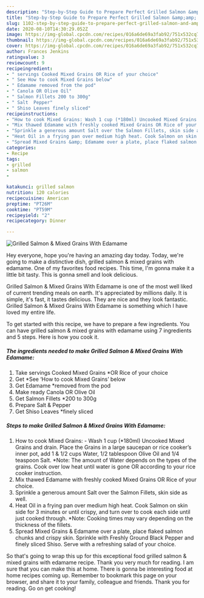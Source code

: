 ```yaml
---
description: "Step-by-Step Guide to Prepare Perfect Grilled Salmon &amp;amp; Mixed Grains With Edamame"
title: "Step-by-Step Guide to Prepare Perfect Grilled Salmon &amp;amp; Mixed Grains With Edamame"
slug: 1102-step-by-step-guide-to-prepare-perfect-grilled-salmon-and-amp-mixed-grains-with-edamame
date: 2020-08-10T14:30:29.052Z
image: https://img-global.cpcdn.com/recipes/016a6de69a3fab92/751x532cq70/grilled-salmon-mixed-grains-with-edamame-recipe-main-photo.jpg
thumbnail: https://img-global.cpcdn.com/recipes/016a6de69a3fab92/751x532cq70/grilled-salmon-mixed-grains-with-edamame-recipe-main-photo.jpg
cover: https://img-global.cpcdn.com/recipes/016a6de69a3fab92/751x532cq70/grilled-salmon-mixed-grains-with-edamame-recipe-main-photo.jpg
author: Frances Jenkins
ratingvalue: 3
reviewcount: 9
recipeingredient:
- " servings Cooked Mixed Grains OR Rice of your choice"
- " See How to cook Mixed Grains below"
- " Edamame removed from the pod"
- " Canola OR Olive Oil"
- " Salmon Fillets 200 to 300g"
- " Salt  Pepper"
- " Shiso Leaves finely sliced"
recipeinstructions:
- "How to cook Mixed Grains: Wash 1 cup (*180ml) Uncooked Mixed Grains and drain. Place the Grains in a large saucepan or rice cooker’s inner pot, add 1 &amp; 1/2 cups Water, 1/2 tablespoon Olive Oil and 1/4 teaspoon Salt. *Note: The amount of Water depends on the types of the grains. Cook over low heat until water is gone OR according to your rice cooker instruction."
- "Mix thawed Edamame with freshly cooked Mixed Grains OR Rice of your choice."
- "Sprinkle a generous amount Salt over the Salmon Fillets, skin side as well."
- "Heat Oil in a frying pan over medium high heat. Cook Salmon on skin side for 3 minutes or until crispy, and turn over to cook each side until just cooked through. *Note: Cooking times may vary depending on the thickness of the fillets."
- "Spread Mixed Grains &amp; Edamame over a plate, place flaked salmon chunks and crispy skin. Sprinkle with Freshly Ground Black Pepper and finely sliced Shiso. Serve with a refreshing salad of your choice."
categories:
- Recipe
tags:
- grilled
- salmon
- 

katakunci: grilled salmon  
nutrition: 120 calories
recipecuisine: American
preptime: "PT26M"
cooktime: "PT59M"
recipeyield: "2"
recipecategory: Dinner

---
```



![Grilled Salmon &amp; Mixed Grains With Edamame](https://img-global.cpcdn.com/recipes/016a6de69a3fab92/751x532cq70/grilled-salmon-mixed-grains-with-edamame-recipe-main-photo.jpg)

Hey everyone, hope you're having an amazing day today. Today, we're going to make a distinctive dish, grilled salmon &amp; mixed grains with edamame. One of my favorites food recipes. This time, I'm gonna make it a little bit tasty. This is gonna smell and look delicious.



Grilled Salmon &amp; Mixed Grains With Edamame is one of the most well liked of current trending meals on earth. It's appreciated by millions daily. It is simple, it's fast, it tastes delicious. They are nice and they look fantastic. Grilled Salmon &amp; Mixed Grains With Edamame is something which I have loved my entire life.


To get started with this recipe, we have to prepare a few ingredients. You can have grilled salmon &amp; mixed grains with edamame using 7 ingredients and 5 steps. Here is how you cook it.

<!--inarticleads1-->

##### The ingredients needed to make Grilled Salmon &amp; Mixed Grains With Edamame:

1. Take  servings Cooked Mixed Grains *OR Rice of your choice
1. Get  *See ‘How to cook Mixed Grains’ below
1. Get  Edamame *removed from the pod
1. Make ready  Canola OR Olive Oil
1. Get  Salmon Fillets *200 to 300g
1. Prepare  Salt &amp; Pepper
1. Get  Shiso Leaves *finely sliced




<!--inarticleads2-->

##### Steps to make Grilled Salmon &amp; Mixed Grains With Edamame:

1. How to cook Mixed Grains: - Wash 1 cup (*180ml) Uncooked Mixed Grains and drain. Place the Grains in a large saucepan or rice cooker’s inner pot, add 1 &amp; 1/2 cups Water, 1/2 tablespoon Olive Oil and 1/4 teaspoon Salt. *Note: The amount of Water depends on the types of the grains. Cook over low heat until water is gone OR according to your rice cooker instruction.
1. Mix thawed Edamame with freshly cooked Mixed Grains OR Rice of your choice.
1. Sprinkle a generous amount Salt over the Salmon Fillets, skin side as well.
1. Heat Oil in a frying pan over medium high heat. Cook Salmon on skin side for 3 minutes or until crispy, and turn over to cook each side until just cooked through. *Note: Cooking times may vary depending on the thickness of the fillets.
1. Spread Mixed Grains &amp; Edamame over a plate, place flaked salmon chunks and crispy skin. Sprinkle with Freshly Ground Black Pepper and finely sliced Shiso. Serve with a refreshing salad of your choice.




So that's going to wrap this up for this exceptional food grilled salmon &amp; mixed grains with edamame recipe. Thank you very much for reading. I am sure that you can make this at home. There is gonna be interesting food at home recipes coming up. Remember to bookmark this page on your browser, and share it to your family, colleague and friends. Thank you for reading. Go on get cooking!

